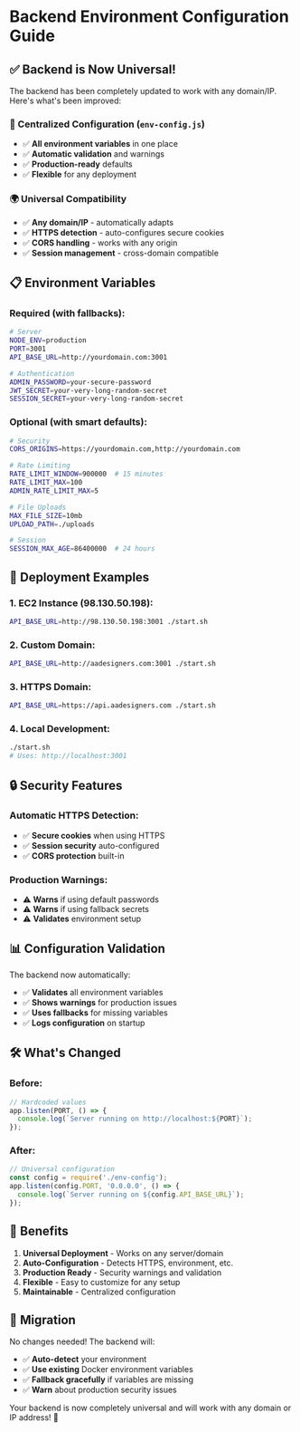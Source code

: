 # Backend Environment Configuration Guide

## ✅ **Backend is Now Universal!**

The backend has been completely updated to work with any domain/IP. Here's what's been improved:

### **🔧 Centralized Configuration (`env-config.js`)**
- ✅ **All environment variables** in one place
- ✅ **Automatic validation** and warnings
- ✅ **Production-ready** defaults
- ✅ **Flexible** for any deployment

### **🌍 Universal Compatibility**
- ✅ **Any domain/IP** - automatically adapts
- ✅ **HTTPS detection** - auto-configures secure cookies
- ✅ **CORS handling** - works with any origin
- ✅ **Session management** - cross-domain compatible

## 📋 **Environment Variables**

### **Required (with fallbacks):**
```bash
# Server
NODE_ENV=production
PORT=3001
API_BASE_URL=http://yourdomain.com:3001

# Authentication
ADMIN_PASSWORD=your-secure-password
JWT_SECRET=your-very-long-random-secret
SESSION_SECRET=your-very-long-random-secret
```

### **Optional (with smart defaults):**
```bash
# Security
CORS_ORIGINS=https://yourdomain.com,http://yourdomain.com

# Rate Limiting
RATE_LIMIT_WINDOW=900000  # 15 minutes
RATE_LIMIT_MAX=100
ADMIN_RATE_LIMIT_MAX=5

# File Uploads
MAX_FILE_SIZE=10mb
UPLOAD_PATH=./uploads

# Session
SESSION_MAX_AGE=86400000  # 24 hours
```

## 🚀 **Deployment Examples**

### **1. EC2 Instance (98.130.50.198):**
```bash
API_BASE_URL=http://98.130.50.198:3001 ./start.sh
```

### **2. Custom Domain:**
```bash
API_BASE_URL=http://aadesigners.com:3001 ./start.sh
```

### **3. HTTPS Domain:**
```bash
API_BASE_URL=https://api.aadesigners.com ./start.sh
```

### **4. Local Development:**
```bash
./start.sh
# Uses: http://localhost:3001
```

## 🔒 **Security Features**

### **Automatic HTTPS Detection:**
- ✅ **Secure cookies** when using HTTPS
- ✅ **Session security** auto-configured
- ✅ **CORS protection** built-in

### **Production Warnings:**
- ⚠️ **Warns** if using default passwords
- ⚠️ **Warns** if using fallback secrets
- ⚠️ **Validates** environment setup

## 📊 **Configuration Validation**

The backend now automatically:
- ✅ **Validates** all environment variables
- ✅ **Shows warnings** for production issues
- ✅ **Uses fallbacks** for missing variables
- ✅ **Logs configuration** on startup

## 🛠️ **What's Changed**

### **Before:**
```javascript
// Hardcoded values
app.listen(PORT, () => {
  console.log(`Server running on http://localhost:${PORT}`);
});
```

### **After:**
```javascript
// Universal configuration
const config = require('./env-config');
app.listen(config.PORT, '0.0.0.0', () => {
  console.log(`Server running on ${config.API_BASE_URL}`);
});
```

## 🎯 **Benefits**

1. **Universal Deployment** - Works on any server/domain
2. **Auto-Configuration** - Detects HTTPS, environment, etc.
3. **Production Ready** - Security warnings and validation
4. **Flexible** - Easy to customize for any setup
5. **Maintainable** - Centralized configuration

## 🔄 **Migration**

No changes needed! The backend will:
- ✅ **Auto-detect** your environment
- ✅ **Use existing** Docker environment variables
- ✅ **Fallback gracefully** if variables are missing
- ✅ **Warn** about production security issues

Your backend is now completely universal and will work with any domain or IP address! 🎉 